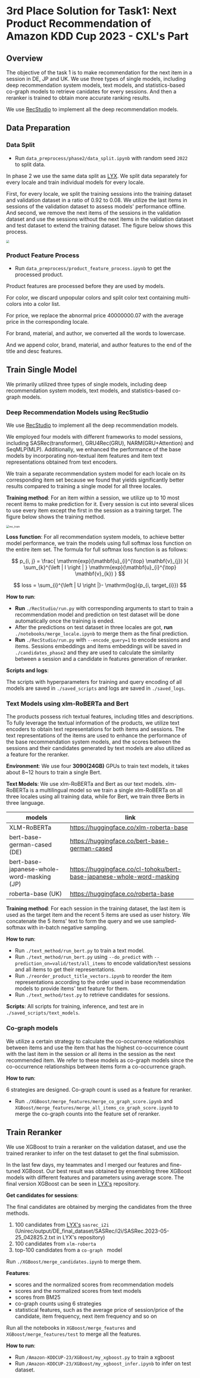 # 3rd Place Solution for Task1: Next Product Recommendation of Amazon KDD Cup 2023 - CXL's Part

## Overview

The objective of the task 1 is to make recommendation for the next item in a session in DE, JP and UK. We use three types of single models, including deep recommendation system models, text models, and statistics-based co-graph models to retrieve canidates for every sessions. And then a reranker is trained to obtain more accurate ranking results. 

We use [RecStudio](https://github.com/ustcml/RecStudio) to implement all the deep recommendation models.

## Data Preparation

### Data Split

- Run `data_preprocess/phase2/data_split.ipynb` with random seed `2022`  to split data. 

In phase 2 we use the same data split as [LYX](https://gitlab.aicrowd.com/Fire/kddcup2023). We split data separately for every locale and train individual models for every locale.

First, for every locale, we split the training sessions into the training dataset and validation dataset in a ratio of 0.92 to 0.08. We utilize the last items in sessions of the validation dataset to assess models' performance offline.  And second, we remove the next items of the sessions in the validation dataset and use the sessions without the next items in the validation dataset and test dataset to extend the training dataset. The figure below shows this process. 

<img src="imgs/data_split.png" style="zoom: 50%;" />

### Product Feature Process

- Run `data_preprocess/product_feature_process.ipynb` to get the processed product. 

Product features are processed before they are used by models.

For color, we discard unpopular colors and split color text containing multi-colors into a color list. 

For price, we replace the abnormal price 40000000.07 with the average price in the corresponding locale. 

For brand, material, and author, we converted all the words to lowercase. 

And we append color, brand, material, and author features to the end of the title and desc features. 

## Train Single Model 

We primarily utilized three types of single models, including deep recommendation system models, text models, and statistics-based co-graph models. 

### Deep Recommendation Models using RecStudio

We use [RecStudio](https://github.com/ustcml/RecStudio) to implement all the deep recommendation models. 

We employed four models with different frameworks to model sessions, including SASRec(transformer), GRU4Rec(GRU), NARM(GRU+Attention) and SeqMLP(MLP). Additionally, we enhanced the performance of the base models by incorporating non-textual item features and item text representations obtained from text encoders.

We train a separate recommendation system model for each locale on its corresponding item set because we found that yields significantly better results compared to training a single model for all three locales. 

**Training method**: For an item within a session, we utilize up to 10 most recent items to make prediction for it.  Every session is cut into several slices to use every item except the first in the session as a training target. The figure below shows the training method. 

<img src="imgs/rec_train.png" alt="rec_train" style="zoom:50%;" />

**Loss function**: For all recommendation system models, to achieve better model performance, we train the models using full softmax loss function on the entire item set. The formula for full softmax loss function is as follows: 

$$ p_{i, j} = \frac{ \mathrm{exp}(\mathbf{u}_{i}^{\top} \mathbf{v}_{j}) }{ \sum_{k}^{\left | I \right | } \mathrm{exp}(\mathbf{u}_{i}^{\top} \mathbf{v}_{k}) } $$

$$ loss = \sum_{i}^{\left | U \right |}- \mathrm{log}(p_{i, target_{i}}) $$

**How to run**:

- **Run** `./RecStudio/run.py` with corresponding arguments to start to train a recommendation model and prediction on test dataset will be done automatically once the training is ended. 
- After the predictions on test dataset in three locales are got, **run** `./notebooks/merge_locale.ipynb` to merge them as the final prediction. 
- **Run** `./RecStudio/run.py` with `--encode_query=1` to encode sessions and items. Sessions embeddings and items embeddings will be saved in `./candidates_phase2` and they are used to calculate the similarity between a session and a candidate in features generation of reranker. 

**Scripts and logs**: 

 The scripts with hyperparameters for training and query encoding of all models are saved in `./saved_scripts` and logs are saved in `./saved_logs`. 

### Text Models using xlm-RoBERTa and Bert 

The products possess rich textual features, including titles and descriptions. To fully leverage the textual information of the products, we utilize text encoders to obtain text representations for both items and sessions. The text representations of the items are used to enhance the performance of the base recommendation system models, and the scores between the sessions and their candidates generated by text models are also utilized as a feature for the reranker.

**Environment**: We use four **3090(24GB)** GPUs to train text models, it takes about 8~12 hours to train a single Bert.    

**Text Models**: We use xlm-RoBERTa and Bert as our text models. xlm-RoBERTa is a multilingual model so we train a single xlm-RoBERTa on all three locales using all training data, while for Bert, we train three Berts in three language. 

| models                                     | link                                                         |
| ------------------------------------------ | ------------------------------------------------------------ |
| XLM-RoBERTa                                | https://huggingface.co/xlm-roberta-base                      |
| bert-base-german-cased (DE)                | https://huggingface.co/bert-base-german-cased                |
| bert-base-japanese-whole-word-masking (JP) | https://huggingface.co/cl-tohoku/bert-base-japanese-whole-word-masking |
| roberta-base (UK)                          | https://huggingface.co/roberta-base                          |

**Training method**: For each session in the training dataset, the last item is used as the target item and the recent 5 items are used as user history. We concatenate the 5 items' text to form the query and we use sampled-softmax with in-batch negative sampling. 

**How to run**:

- Run `./text_method/run_bert.py` to train a text model. 
- Run `./text_method/run_bert.py` using `--do_predict` with `--prediction_on=valid/test/all_items` to encode validation/test sessions and all items to get their representations. 
- Run `./reorder_product_title_vectors.ipynb` to reorder the item representations according to the order used in base recommendation models to provide items' text feature for them. 
- Run `./text_method/test.py` to retrieve candidates for sessions. 

**Scripts**: All scripts for training, inference, and test are in `./saved_scripts/text_models`. 

### Co-graph models 

We utilize a certain strategy to calculate the co-occurrence relationships between items and use the item that has the highest co-occurrence count with the last item in the session or all items in the session as the next recommended item. We refer to these models as co-graph models since the co-occurrence relationships between items form a co-occurrence graph.

**How to run**:

6 strategies are designed. Co-graph count is used as a feature for reranker. 

- Run `./XGBoost/merge_features/merge_co_graph_score.ipynb` and `XGBoost/merge_features/merge_all_items_co_graph_score.ipynb` to merge the co-graph counts into the feature set of reranker. 

## Train Reranker

We use XGBoost to train a reranker on the validation dataset, and use the trained reranker to infer on the test dataset to get the final submission. 

In the last few days, my teammates and I merged our features and fine-tuned XGBoost. Our best result was obtained by ensembling three XGBoost models with different features and parameters using average score. The final version XGBoost can be seen in [LYX's](https://gitlab.aicrowd.com/Fire/kddcup2023) repository. 

**Get candidates for sessions**:

The final candidates are obtained by merging the candidates from the three methods.

1. 100 candidates from [LYX's](https://gitlab.aicrowd.com/Fire/kddcup2023) `sasrec_i2i` (Unirec/output/DE_final_dataset/SASRec/i2i/SASRec.2023-05-25_042825.2.txt in LYX's repository)
2. 100 candidates from `xlm-roberta`
3. top-100 candidates from a  `co-graph ` model 

Run `./XGBoost/merge_candidates.ipynb` to merge them. 

**Features**:

- scores and the normalized scores from recommendation models 
- scores and the normalized scores from text models 
- scores from BM25
- co-graph counts using 6 strategies 
- statistical features, such as the average price of session/price of the candidate, item frequency, next item frequency and so on 

Run all the notebooks in `XGBoost/merge_features` and `XGBoost/merge_features/test` to merge all the features. 

**How to run**:

- Run `/Amazon-KDDCUP-23/XGBoost/my_xgboost.py` to train a xgboost
- Run `/Amazon-KDDCUP-23/XGBoost/my_xgboost_infer.ipynb` to infer on test dataset. 
